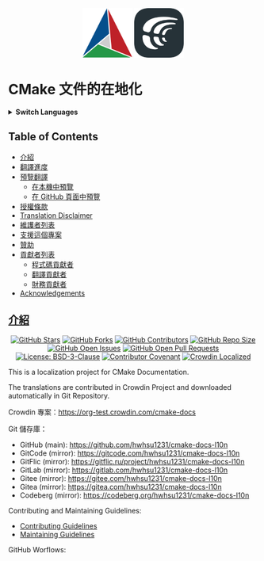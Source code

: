 <div align="center">
  <picture>
    <img width="100" height="100" src="docs/img/logo-cmake.svg">
  </picture>
  <picture>
    <source media="(prefers-color-scheme: dark)" srcset="docs/img/logo-crowdin-white.svg">
    <source media="(prefers-color-scheme: light)" srcset="docs/img/logo-crowdin-dark.svg">
    <img width="100" height="100" src="docs/img/logo-crowdin-dark.svg">
  </picture>
</div>

<h1 id="localization-of-cmake-documentation">
CMake 文件的在地化
</h1>

<details><summary><strong>Switch Languages</strong></summary>
<p></p>
<ul>
  <li><a href="./README.md"><code>en_US</code> : English</a></li>
  <li><a href="./README.ja_JP.md"><code>ja_JP</code> : 日本語</a></li>
  <li><a href="./README.ru_RU.md"><code>ru_RU</code> : Русский</a></li>
  <li><a href="./README.zh_CN.md"><code>zh_CN</code> : 简体中文</a></li>
  <li><a href="./README.zh_TW.md"><code>zh_TW</code> : 繁體中文</a></li>
</ul>
</details>

<h2 id="table-of-contents">
Table of Contents
</h2>

- <a href="#introduction">介紹</a>
- <a href="#progress-of-translations">翻譯進度</a>
- <a href="#preview-translations">預覽翻譯</a>
  - <a href="#preview-in-local-build">在本機中預覽</a>
  - <a href="#preview-in-gh-pages">在 GitHub 頁面中預覽</a>
- <a href="#licenses">授權條款</a>
- <a href="#translation-disclaimer">Translation Disclaimer</a>
- <a href="#about-author">維護者列表</a>
- <a href="#support-this-project">支援這個專案</a>
- <a href="#sponsorship">贊助</a>
- <a href="#contributors-list">貢獻者列表</a>
  - <a href="#code-contributors">程式碼貢獻者</a>
  - <a href="#translation-contributors">翻譯貢獻者</a>
  - <a href="#financial-contributors">財務貢獻者</a>
- <a href="#acknowledgements">Acknowledgements</a>

<h2 id="introduction"><a href="#table-of-contents">
介紹
</a></h2>

<div align="center">
  <a href="https://github.com/hwhsu1231/cmake-docs-l10n-draft6/stargazers" title="GitHub Stars" target="_blank"><img alt="GitHub Stars" src="https://img.shields.io/github/stars/hwhsu1231/cmake-docs-l10n-draft6.svg?logo=github&style=flat&color=blue" ></a>
  <a href="https://github.com/hwhsu1231/cmake-docs-l10n-draft6/network/members" title="GitHub Forks" target="_blank"><img alt="GitHub Forks" src="https://img.shields.io/github/forks/hwhsu1231/cmake-docs-l10n-draft6.svg?logo=github&style=flat&color=blue" ></a>
  <a href="https://github.com/hwhsu1231/cmake-docs-l10n-draft6/graphs/contributors" title="GitHub Contributors" target="_blank"><img alt="GitHub Contributors" src="https://img.shields.io/github/contributors/hwhsu1231/cmake-docs-l10n-draft6.svg?logo=github&style=flat&color=blue" ></a>
  <a href="https://github.com/hwhsu1231/cmake-docs-l10n-draft6" title="GitHub Repo Size" target="_blank"><img alt="GitHub Repo Size" src="https://img.shields.io/github/repo-size/hwhsu1231/cmake-docs-l10n-draft6?logo=github&style=flat&color=blue"></a>
  <a href="https://github.com/hwhsu1231/cmake-docs-l10n-draft6/issues" title="GitHub Open Issues" target="_blank"><img alt="GitHub Open Issues" src="https://img.shields.io/github/issues/hwhsu1231/cmake-docs-l10n-draft6.svg?logo=github&style=flat&color=brightgreen" ></a>
  <a href="https://github.com/hwhsu1231/cmake-docs-l10n-draft6/pulls" title="GitHub Open Pull Requests" target="_blank"><img alt="GitHub Open Pull Requests" src="https://img.shields.io/github/issues-pr/hwhsu1231/cmake-docs-l10n-draft6?logo=github&style=flat&color=brightgreen" ></a><br />
  <a href="https://opensource.org/licenses/BSD-3-Clause" title="License: BSD-3-Clause" target="_blank"><img alt="License: BSD-3-Clause" src="https://img.shields.io/badge/License-BSD%203--Clause-blue.svg"></a>
  <a href="https://www.contributor-covenant.org/" title="Contributor Covenant: 2.1" target="_blank"><img alt="Contributor Covenant" src="https://img.shields.io/badge/Contributor%20Covenant-2.1-4baaaa.svg"></a>
  <a href="https://org-test.crowdin.com/cmake-docs" title="Crowdin Localized" target="_blank"><img alt="Crowdin Localized" src="https://badges.crowdin.net/cmake-docs-i18n/localized.svg" ></a>  
</div>
<p></p>

This is a localization project for CMake Documentation.

The translations are contributed in Crowdin Project and downloaded automatically in Git Repository.

Crowdin 專案：https://org-test.crowdin.com/cmake-docs

Git 儲存庫：

- GitHub (main): https://github.com/hwhsu1231/cmake-docs-l10n
- GitCode (mirror): https://gitcode.com/hwhsu1231/cmake-docs-l10n
- GitFlic (mirror): https://gitflic.ru/project/hwhsu1231/cmake-docs-l10n
- GitLab (mirror): https://gitlab.com/hwhsu1231/cmake-docs-l10n
- Gitee (mirror): https://gitee.com/hwhsu1231/cmake-docs-l10n
- Gitea (mirror): https://gitea.com/hwhsu1231/cmake-docs-l10n
- Codeberg (mirror): https://codeberg.org/hwhsu1231/cmake-docs-l10n

Contributing and Maintaining Guidelines:

- [Contributing Guidelines](./docs/CONTRIBUTING.md)
- [Maintaining Guidelines](./docs/MAINTAINING.md)

GitHub Worflows:
